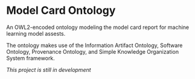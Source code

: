 # Model Card Ontology
 
An OWL2-encoded ontology modeling the model card report for machine learning model assests. 

The ontology makes use of the Information Artifact Ontology, Software Ontology, Provenance Ontology, and Simple Knowledge Organization System framework.

*This project is still in development*